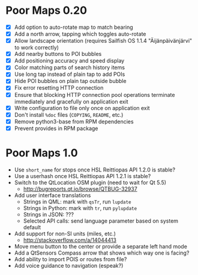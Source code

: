 Poor Maps 0.20
==============

* [X] Add option to auto-rotate map to match bearing
* [X] Add a north arrow, tapping which toggles auto-rotate
* [X] Allow landscape orientation (requires Sailfish OS 1.1.4
      "Äijänpäivänjärvi" to work correctly)
* [X] Add nearby buttons to POI bubbles
* [X] Add positioning accuracy and speed display
* [X] Color matching parts of search history items
* [X] Use long tap instead of plain tap to add POIs
* [X] Hide POI bubbles on plain tap outside bubble
* [X] Fix error resetting HTTP connection
* [X] Ensure that blocking HTTP connection pool operations terminate
      immediately and gracefully on application exit
* [X] Write configuration to file only once on application exit
* [X] Don't install `%doc` files (`COPYING`, `README`, etc.)
* [X] Remove python3-base from RPM dependencies
* [X] Prevent provides in RPM package

Poor Maps 1.0
=============

* Use `short_name` for stops once HSL Reittiopas API 1.2.0 is stable?
* Use a userhash once HSL Reittiopas API 1.2.1 is stable?
* Switch to the QtLocation OSM plugin (need to wait for Qt 5.5)
    - <http://bugreports.qt.io/browse/QTBUG-32937>
* Add user interface translations
    - Strings in QML: mark with `qsTr`, run `lupdate`
    - Strings in Python: mark with `tr`, run `pylupdate`
    - Strings in JSON: ???
    - Selected API calls: send language parameter based on system default
* Add support for non-SI units (miles, etc.)
    - <http://stackoverflow.com/a/14044413>
* Move menu button to the center or provide a separate left hand mode
* Add a QtSensors Compass arrow that shows which way one is facing?
* Add ability to import POIS or routes from file?
* Add voice guidance to navigation (espeak?)
